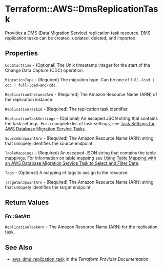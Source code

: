 # Terraform::AWS::DmsReplicationTask

Provides a DMS (Data Migration Service) replication task resource. DMS replication tasks can be created, updated, deleted, and imported.

## Properties

`CdcStartTime` - (Optional) The Unix timestamp integer for the start of the Change Data Capture (CDC) operation.

`MigrationType` - (Required) The migration type. Can be one of `full-load | cdc | full-load-and-cdc`.

`ReplicationInstanceArn` - (Required) The Amazon Resource Name (ARN) of the replication instance.

`ReplicationTaskId` - (Required) The replication task identifier.

`ReplicationTaskSettings` - (Optional) An escaped JSON string that contains the task settings. For a complete list of task settings, see [Task Settings for AWS Database Migration Service Tasks](http://docs.aws.amazon.com/dms/latest/userguide/CHAP_Tasks.CustomizingTasks.TaskSettings.html).

`SourceEndpointArn` - (Required) The Amazon Resource Name (ARN) string that uniquely identifies the source endpoint.

`TableMappings` - (Required) An escaped JSON string that contains the table mappings. For information on table mapping see [Using Table Mapping with an AWS Database Migration Service Task to Select and Filter Data](http://docs.aws.amazon.com/dms/latest/userguide/CHAP_Tasks.CustomizingTasks.TableMapping.html).

`Tags` - (Optional) A mapping of tags to assign to the resource.

`TargetEndpointArn` - (Required) The Amazon Resource Name (ARN) string that uniquely identifies the target endpoint.


## Return Values

### Fn::GetAtt

`ReplicationTaskArn` - The Amazon Resource Name (ARN) for the replication task.

## See Also

* [aws_dms_replication_task](https://www.terraform.io/docs/providers/aws/r/dms_replication_task.html) in the _Terraform Provider Documentation_